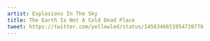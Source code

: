 ```yaml
---
artist: Explosions In The Sky
title: The Earth Is Not A Cold Dead Place
tweet: https://twitter.com/yellowled/status/1456346651954720779
---
```

